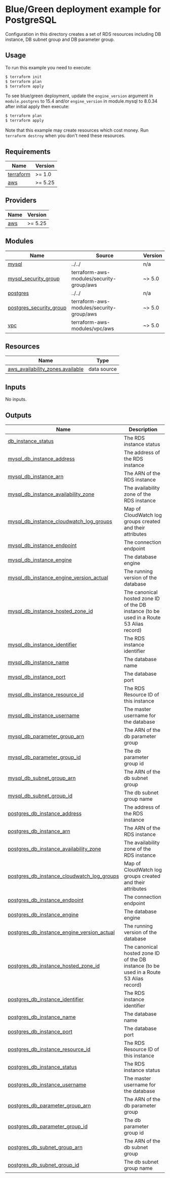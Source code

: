 # Blue/Green deployment example for PostgreSQL

Configuration in this directory creates a set of RDS resources including DB instance, DB subnet group and DB parameter group.

## Usage

To run this example you need to execute:

```bash
$ terraform init
$ terraform plan
$ terraform apply
```

To see blue/green deployment, update the `engine_version` argument in `module.postgres` to 15.4 and/or `engine_version` in module.mysql to 8.0.34 after initial apply then execute:

```bash
$ terraform plan
$ terraform apply
```

Note that this example may create resources which cost money. Run `terraform destroy` when you don't need these resources.

<!-- BEGINNING OF PRE-COMMIT-TERRAFORM DOCS HOOK -->
## Requirements

| Name | Version |
|------|---------|
| <a name="requirement_terraform"></a> [terraform](#requirement\_terraform) | >= 1.0 |
| <a name="requirement_aws"></a> [aws](#requirement\_aws) | >= 5.25 |

## Providers

| Name | Version |
|------|---------|
| <a name="provider_aws"></a> [aws](#provider\_aws) | >= 5.25 |

## Modules

| Name | Source | Version |
|------|--------|---------|
| <a name="module_mysql"></a> [mysql](#module\_mysql) | ../../ | n/a |
| <a name="module_mysql_security_group"></a> [mysql\_security\_group](#module\_mysql\_security\_group) | terraform-aws-modules/security-group/aws | ~> 5.0 |
| <a name="module_postgres"></a> [postgres](#module\_postgres) | ../../ | n/a |
| <a name="module_postgres_security_group"></a> [postgres\_security\_group](#module\_postgres\_security\_group) | terraform-aws-modules/security-group/aws | ~> 5.0 |
| <a name="module_vpc"></a> [vpc](#module\_vpc) | terraform-aws-modules/vpc/aws | ~> 5.0 |

## Resources

| Name | Type |
|------|------|
| [aws_availability_zones.available](https://registry.terraform.io/providers/hashicorp/aws/latest/docs/data-sources/availability_zones) | data source |

## Inputs

No inputs.

## Outputs

| Name | Description |
|------|-------------|
| <a name="output_db_instance_status"></a> [db\_instance\_status](#output\_db\_instance\_status) | The RDS instance status |
| <a name="output_mysql_db_instance_address"></a> [mysql\_db\_instance\_address](#output\_mysql\_db\_instance\_address) | The address of the RDS instance |
| <a name="output_mysql_db_instance_arn"></a> [mysql\_db\_instance\_arn](#output\_mysql\_db\_instance\_arn) | The ARN of the RDS instance |
| <a name="output_mysql_db_instance_availability_zone"></a> [mysql\_db\_instance\_availability\_zone](#output\_mysql\_db\_instance\_availability\_zone) | The availability zone of the RDS instance |
| <a name="output_mysql_db_instance_cloudwatch_log_groups"></a> [mysql\_db\_instance\_cloudwatch\_log\_groups](#output\_mysql\_db\_instance\_cloudwatch\_log\_groups) | Map of CloudWatch log groups created and their attributes |
| <a name="output_mysql_db_instance_endpoint"></a> [mysql\_db\_instance\_endpoint](#output\_mysql\_db\_instance\_endpoint) | The connection endpoint |
| <a name="output_mysql_db_instance_engine"></a> [mysql\_db\_instance\_engine](#output\_mysql\_db\_instance\_engine) | The database engine |
| <a name="output_mysql_db_instance_engine_version_actual"></a> [mysql\_db\_instance\_engine\_version\_actual](#output\_mysql\_db\_instance\_engine\_version\_actual) | The running version of the database |
| <a name="output_mysql_db_instance_hosted_zone_id"></a> [mysql\_db\_instance\_hosted\_zone\_id](#output\_mysql\_db\_instance\_hosted\_zone\_id) | The canonical hosted zone ID of the DB instance (to be used in a Route 53 Alias record) |
| <a name="output_mysql_db_instance_identifier"></a> [mysql\_db\_instance\_identifier](#output\_mysql\_db\_instance\_identifier) | The RDS instance identifier |
| <a name="output_mysql_db_instance_name"></a> [mysql\_db\_instance\_name](#output\_mysql\_db\_instance\_name) | The database name |
| <a name="output_mysql_db_instance_port"></a> [mysql\_db\_instance\_port](#output\_mysql\_db\_instance\_port) | The database port |
| <a name="output_mysql_db_instance_resource_id"></a> [mysql\_db\_instance\_resource\_id](#output\_mysql\_db\_instance\_resource\_id) | The RDS Resource ID of this instance |
| <a name="output_mysql_db_instance_username"></a> [mysql\_db\_instance\_username](#output\_mysql\_db\_instance\_username) | The master username for the database |
| <a name="output_mysql_db_parameter_group_arn"></a> [mysql\_db\_parameter\_group\_arn](#output\_mysql\_db\_parameter\_group\_arn) | The ARN of the db parameter group |
| <a name="output_mysql_db_parameter_group_id"></a> [mysql\_db\_parameter\_group\_id](#output\_mysql\_db\_parameter\_group\_id) | The db parameter group id |
| <a name="output_mysql_db_subnet_group_arn"></a> [mysql\_db\_subnet\_group\_arn](#output\_mysql\_db\_subnet\_group\_arn) | The ARN of the db subnet group |
| <a name="output_mysql_db_subnet_group_id"></a> [mysql\_db\_subnet\_group\_id](#output\_mysql\_db\_subnet\_group\_id) | The db subnet group name |
| <a name="output_postgres_db_instance_address"></a> [postgres\_db\_instance\_address](#output\_postgres\_db\_instance\_address) | The address of the RDS instance |
| <a name="output_postgres_db_instance_arn"></a> [postgres\_db\_instance\_arn](#output\_postgres\_db\_instance\_arn) | The ARN of the RDS instance |
| <a name="output_postgres_db_instance_availability_zone"></a> [postgres\_db\_instance\_availability\_zone](#output\_postgres\_db\_instance\_availability\_zone) | The availability zone of the RDS instance |
| <a name="output_postgres_db_instance_cloudwatch_log_groups"></a> [postgres\_db\_instance\_cloudwatch\_log\_groups](#output\_postgres\_db\_instance\_cloudwatch\_log\_groups) | Map of CloudWatch log groups created and their attributes |
| <a name="output_postgres_db_instance_endpoint"></a> [postgres\_db\_instance\_endpoint](#output\_postgres\_db\_instance\_endpoint) | The connection endpoint |
| <a name="output_postgres_db_instance_engine"></a> [postgres\_db\_instance\_engine](#output\_postgres\_db\_instance\_engine) | The database engine |
| <a name="output_postgres_db_instance_engine_version_actual"></a> [postgres\_db\_instance\_engine\_version\_actual](#output\_postgres\_db\_instance\_engine\_version\_actual) | The running version of the database |
| <a name="output_postgres_db_instance_hosted_zone_id"></a> [postgres\_db\_instance\_hosted\_zone\_id](#output\_postgres\_db\_instance\_hosted\_zone\_id) | The canonical hosted zone ID of the DB instance (to be used in a Route 53 Alias record) |
| <a name="output_postgres_db_instance_identifier"></a> [postgres\_db\_instance\_identifier](#output\_postgres\_db\_instance\_identifier) | The RDS instance identifier |
| <a name="output_postgres_db_instance_name"></a> [postgres\_db\_instance\_name](#output\_postgres\_db\_instance\_name) | The database name |
| <a name="output_postgres_db_instance_port"></a> [postgres\_db\_instance\_port](#output\_postgres\_db\_instance\_port) | The database port |
| <a name="output_postgres_db_instance_resource_id"></a> [postgres\_db\_instance\_resource\_id](#output\_postgres\_db\_instance\_resource\_id) | The RDS Resource ID of this instance |
| <a name="output_postgres_db_instance_status"></a> [postgres\_db\_instance\_status](#output\_postgres\_db\_instance\_status) | The RDS instance status |
| <a name="output_postgres_db_instance_username"></a> [postgres\_db\_instance\_username](#output\_postgres\_db\_instance\_username) | The master username for the database |
| <a name="output_postgres_db_parameter_group_arn"></a> [postgres\_db\_parameter\_group\_arn](#output\_postgres\_db\_parameter\_group\_arn) | The ARN of the db parameter group |
| <a name="output_postgres_db_parameter_group_id"></a> [postgres\_db\_parameter\_group\_id](#output\_postgres\_db\_parameter\_group\_id) | The db parameter group id |
| <a name="output_postgres_db_subnet_group_arn"></a> [postgres\_db\_subnet\_group\_arn](#output\_postgres\_db\_subnet\_group\_arn) | The ARN of the db subnet group |
| <a name="output_postgres_db_subnet_group_id"></a> [postgres\_db\_subnet\_group\_id](#output\_postgres\_db\_subnet\_group\_id) | The db subnet group name |
<!-- END OF PRE-COMMIT-TERRAFORM DOCS HOOK -->
